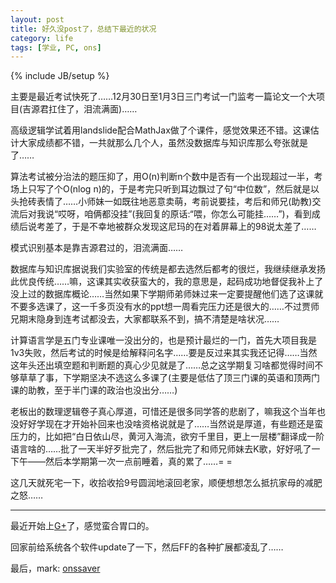 ```yaml
---
layout: post
title: 好久没post了，总结下最近的状况
category: life
tags: [学业, PC, ons]
---
```

{% include JB/setup %}

主要是最近考试快死了……12月30日至1月3日三门考试一门监考一篇论文一个大项目(吉源君扛住了，泪流满面)……

高级逻辑学试着用landslide配合MathJax做了个课件，感觉效果还不错。这课估计大家成绩都不错，一共就那么几个人，虽然没数据库与知识库那么夸张就是了……

算法考试被分治法的题压抑了，用O(n)判断n个数中是否有一个出现超过一半，考场上只写了个O(nlog n)的，于是考完只听到耳边飘过了句&ldquo;中位数&rdquo;，然后就是以头抢砖表情了……小师妹一如既往地恶意卖萌，考前说要挂，考后和师兄(助教)交流后对我说&ldquo;哎呀，咱俩都没挂&rdquo;(我回复的原话:&ldquo;喂，你怎么可能挂……&rdquo;)，看到成绩后说考差了，于是不幸地被群众发现这尼玛的在对着屏幕上的98说太差了……

模式识别基本是靠吉源君过的，泪流满面……

数据库与知识库据说我们实验室的传统是都去选然后都考的很烂，我继续继承发扬此优良传统……嘛，这课其实收获蛮大的，我的意思是，起码成功地督促我补上了没上过的数据库概论……当然如果下学期师弟师妹过来一定要提醒他们选了这课就不要多选课了，这一千多页没有水的ppt想一周看完压力还是很大的……不过贾师兄期末隐身到连考试都没去，大家都联系不到，搞不清楚是啥状况……

计算语言学是五门专业课唯一没出分的，也是预计最烂的一门，首先大项目我是1v3失败，然后考试的时候是给解释问名字……要是反过来其实我还记得……当然这年头还出填空题和判断题的真心少见就是了……总之这学期复习啥都觉得时间不够草草了事，下学期坚决不选这么多课了(主要是低估了顶三门课的英语和顶两门课的助教，至于半门课的政治也没出分……)

老板出的数理逻辑卷子真心厚道，可惜还是很多同学答的悲剧了，嘛我这个当年也没好好学现在才开始补回来也没啥资格说就是了……当然说是厚道，有些题还是蛮压力的，比如把&ldquo;白日依山尽，黄河入海流，欲穷千里目，更上一层楼&rdquo;翻译成一阶语言啥的……批了一天半好歹批完了，然后批完了和师兄师妹去K歌，好好吼了一下午——然后本学期第一次一点前睡着，真的累了……= =

这几天就死宅一下，收拾收拾9号圆润地滚回老家，顺便想想怎么抵抗家母的减肥之怒……

-----

最近开始上[G+](https://plus.google.com/117704226616638577311)了，感觉蛮合胃口的。

回家前给系统各个软件update了一下，然后FF的各种扩展都凌乱了……

最后，mark: [onssaver](http://code.google.com/p/onssaver/)

